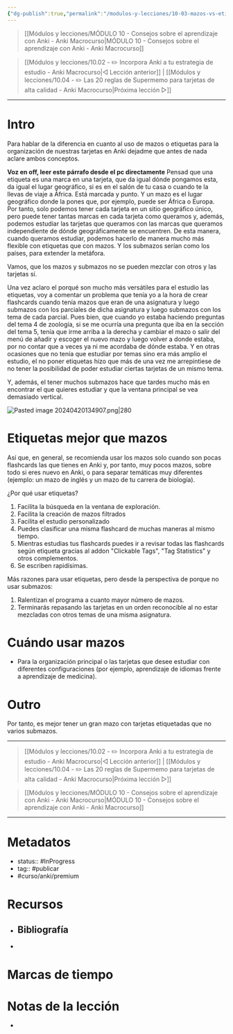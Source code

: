 ```yaml
---
{"dg-publish":true,"permalink":"/modulos-y-lecciones/10-03-mazos-vs-etiquetas-anki-macrocurso/","noteIcon":"","updated":"2024-05-21T22:14:08.629+02:00"}
---
```



> [[Módulos y lecciones/MÓDULO 10 - Consejos sobre el aprendizaje con Anki - Anki Macrocurso\|MÓDULO 10 - Consejos sobre el aprendizaje con Anki - Anki Macrocurso]]

> [[Módulos y lecciones/10.02 - ✏️ Incorpora Anki a tu estrategia de estudio - Anki Macrocurso\|◁ Lección anterior]] | [[Módulos y lecciones/10.04 - ✏️  Las 20 reglas de Supermemo para tarjetas de alta calidad - Anki Macrocurso\|Próxima lección ▷]]

---

# Intro
Para hablar de la diferencia en cuanto al uso de mazos o etiquetas para la organización de nuestras tarjetas en Anki dejadme que antes de nada aclare ambos conceptos.

**Voz en off, leer este párrafo desde el pc directamente**
Pensad que una etiqueta es una marca en una tarjeta, que da igual dónde pongamos esta, da igual el lugar geográfico, si es en el salón de tu casa o cuando te la llevas de viaje a África. Está marcada y punto. Y un mazo es el lugar geográfico donde la pones que, por ejemplo, puede ser África o Europa. Por tanto, solo podemos tener cada tarjeta en un sitio geográfico único, pero puede tener tantas marcas en cada tarjeta como queramos y, además, podemos estudiar las tarjetas que queramos con las marcas que queramos independiente de dónde geográficamente se encuentren. De esta manera, cuando queramos estudiar, podemos hacerlo de manera mucho más flexible con etiquetas que con mazos. Y los submazos serían como los países, para extender la metáfora.

Vamos, que los mazos y submazos no se pueden mezclar con otros y las tarjetas sí.

Una vez aclaro el porqué son mucho más versátiles para el estudio las etiquetas, voy a comentar un problema que tenía yo a la hora de crear flashcards cuando tenía mazos que eran de una asignatura y luego submazos con los parciales de dicha asignatura y luego submazos con los tema de cada parcial. Pues bien, que cuando yo estaba haciendo preguntas del tema 4 de zoología, si se me ocurría una pregunta que iba en la sección del tema 5, tenía que irme arriba a la derecha y cambiar el mazo o salir del menú de añadir y escoger el nuevo mazo y luego volver a donde estaba, por no contar que a veces ya ni me acordaba de dónde estaba. Y en otras ocasiones que no tenía que estudiar por temas sino era más amplio el estudio, el no poner etiquetas hizo que más de una vez me arrepintiese de no tener la posibilidad de poder estudiar ciertas tarjetas de un mismo tema.

Y, además, el tener muchos submazos hace que tardes mucho más en encontrar el que quieres estudiar y que la ventana principal se vea demasiado vertical.

![Pasted image 20240420134907.png|280](/img/user/ANEXOS/Pasted%20image%2020240420134907.png)

# Etiquetas mejor que mazos
Así que, en general, se recomienda usar los mazos solo cuando son pocas flashcards las que tienes en Anki y, por tanto, muy pocos mazos, sobre todo si eres nuevo en Anki, o para separar temáticas muy diferentes (ejemplo: un mazo de inglés y un mazo de tu carrera de biología).

¿Por qué usar etiquetas?

1. Facilita la búsqueda en la ventana de exploración.
2. Facilita la creación de mazos filtrados
3. Facilita el estudio personalizado
4. Puedes clasificar una misma flashcard de muchas maneras al mismo tiempo.
5. Mientras estudias tus flashcards puedes ir a revisar todas las flashcards según etiqueta gracias al addon "Clickable Tags", "Tag Statistics" y otros complementos.
6. Se escriben rapidísimas.

Más razones para usar etiquetas, pero desde la perspectiva de porque no usar submazos:

1. Ralentizan el programa a cuanto mayor número de mazos.
2. Terminarás repasando las tarjetas en un orden reconocible al no estar mezcladas con otros temas de una misma asignatura.

# Cuándo usar mazos
- Para la organización principal o las tarjetas que desee estudiar con diferentes configuraciones (por ejemplo, aprendizaje de idiomas frente a aprendizaje de medicina).


# Outro
Por tanto, es mejor tener un gran mazo con tarjetas etiquetadas que no varios submazos.

---

> [[Módulos y lecciones/10.02 - ✏️ Incorpora Anki a tu estrategia de estudio - Anki Macrocurso\|◁ Lección anterior]] | [[Módulos y lecciones/10.04 - ✏️  Las 20 reglas de Supermemo para tarjetas de alta calidad - Anki Macrocurso\|Próxima lección ▷]]

> [[Módulos y lecciones/MÓDULO 10 - Consejos sobre el aprendizaje con Anki - Anki Macrocurso\|MÓDULO 10 - Consejos sobre el aprendizaje con Anki - Anki Macrocurso]]

---

# Metadatos
- status:: #InProgress  
- tag:: #publicar 
- #curso/anki/premium

# Recursos
- Bibliografía
	- 
- 

# Marcas de tiempo


# Notas de la lección
- 